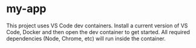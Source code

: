 # my-app

This project uses VS Code dev containers. Install a current version of VS Code, Docker and then open the dev container to get started. All required dependencies (Node, Chrome, etc) will run inside the container.
